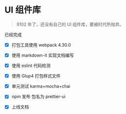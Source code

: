 # UI 组件库

> 9102 年了，还没有自己的 UI 组件库，要被时代所抛弃。

已经完成

- [x] 打包工具使用 webpack 4.30.0

- [x] 使用 markdown-it 实现文档编写

- [x] 使用 eslint 代码检测

- [x] 使用 Glup4 打包样式文件

- [x] 单元测试 karma+mocha+chai

- [x] npm 发布 包名为 prettier-ui

- [x] 上线文档
